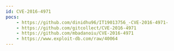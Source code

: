 ```yaml
---
id: CVE-2016-4971
pocs:
    - https://github.com/dinidhu96/IT19013756_-CVE-2016-4971-
    - https://github.com/gitcollect/CVE-2016-4971
    - https://github.com/mbadanoiu/CVE-2016-4971
    - https://www.exploit-db.com/raw/40064
---
```


